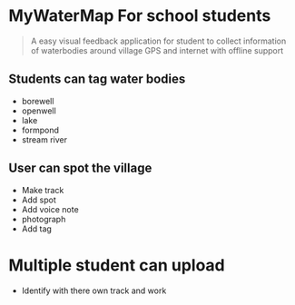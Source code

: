 # MyWaterMap For school students
> A easy visual feedback application for student to collect information of waterbodies around village
> GPS and internet with offline support


## Students can tag water bodies
* borewell
* openwell 
* lake
* formpond
* stream river

## User can spot the village
* Make track 
* Add spot
* Add voice note
* photograph
* Add tag

# Multiple student can upload 
* Identify with there own track and work